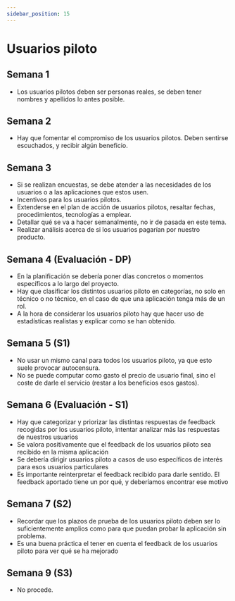 ```yaml
---
sidebar_position: 15
---
```


# Usuarios piloto

## Semana 1

- Los usuarios pilotos deben ser personas reales, se deben tener nombres y apellidos lo antes posible.

## Semana 2

- Hay que fomentar el compromiso de los usuarios pilotos. Deben sentirse escuchados, y recibir algún beneficio.

## Semana 3

- Si se realizan encuestas, se debe atender a las necesidades de los usuarios o a las aplicaciones que estos usen.
- Incentivos para los usuarios pilotos.
- Extenderse en el plan de acción de usuarios pilotos, resaltar fechas, procedimientos, tecnologías a emplear.
- Detallar qué se va a hacer semanalmente, no ir de pasada en este tema.
- Realizar análisis acerca de si los usuarios pagarían por nuestro producto.

## Semana 4 (Evaluación - DP)

- En la planificación se debería poner días concretos o momentos específicos a lo largo del proyecto.
- Hay que clasificar los distintos usuarios piloto en categorías, no solo en técnico o no técnico, en el caso de que una aplicación tenga más de un rol.
- A la hora de considerar los usuarios piloto hay que hacer uso de estadísticas realistas y explicar como se han obtenido.

## Semana 5 (S1)

- No usar un mismo canal para todos los usuarios piloto, ya que esto suele provocar autocensura.
- No se puede computar como gasto el precio de usuario final, sino el coste de darle el servicio (restar a los beneficios esos gastos).

## Semana 6 (Evaluación - S1)

- Hay que categorizar y priorizar las distintas respuestas de feedback recogidas por los usuarios piloto, intentar analizar más las respuestas de nuestros usuarios
- Se valora positivamente que el feedback de los usuarios piloto sea recibido en la misma aplicación
- Se debería dirigir usuarios piloto a casos de uso específicos de interés para esos usuarios particulares
- Es importante reinterpretar el feedback recibido para darle sentido. El feedback aportado tiene un por qué, y deberíamos encontrar ese motivo

## Semana 7 (S2)

- Recordar que los plazos de prueba de los usuarios piloto deben ser lo suficientemente amplios como para que puedan probar la aplicación sin problema.
- Es una buena práctica el tener en cuenta el feedback de los usuarios piloto para ver qué se ha mejorado

## Semana 9 (S3) 

- No procede.